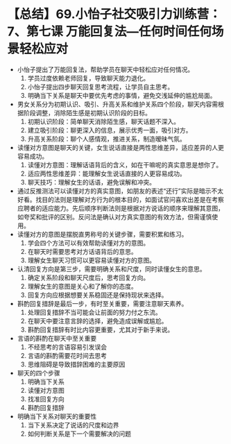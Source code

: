 # 【总结】69.小怡子社交吸引力训练营：7、第七课 万能回复法—任何时间任何场景轻松应对

-   小怡子提出了万能回复法，帮助学员在聊天中轻松应对任何情况。
    1.  学员过度依赖老师回复，导致聊天能力退化。
    2.  小怡子提出四步聊天回复思考流程，让学员自主思考。
    3.  明确当下关系是聊天中要优先考虑的事情，避免交浅延伸的尴尬局面。
-   男女关系分为初期认识、吸引、升高关系和维护关系四个阶段，聊天内容需根据阶段调整，消除陌生感是初期认识阶段的目标。
    1.  初期认识阶段：简单聊天消除陌生感，聊天话题不深入。
    2.  建立吸引阶段：聊更深入的信息，展示优秀一面，吸引对方。
    3.  升高关系阶段：聊个人感情观，推进关系，制造暧昧气氛。
-   读懂对方意图是聊天的关键，女生说话直接是两性思维差异，适应差异的人更容易成功。
    1.  读懂对方意图：理解话语背后的含义，如在干嘛呢的真实意思是想你了。
    2.  适应两性思维差异：能理解女生说话直接的人更容易成功。
    3.  聊天技巧：理解女生的话语，避免误解和冲突。
-   通过反推测法可以读懂对方的真实意图，如朋友的表述“还行”实际是暗示不太好看。找目的法则是理解对方行为的根本目的，如面试官问喜欢出差是在考察应聘者的适应能力。先后顺序判断法则是根据对方说话的顺序来理解其意图，如夸奖和批评的区别。反问法是确认对方真实意图的有效方法，但需谨慎使用。
-   读懂对方的意图是摆脱直男称号的关键步骤，需要积累和练习。
    1.  学会四个方法可以有效帮助读懂对方的意图。
    2.  在聊天时需要思考对方话语背后的意思。
    3.  理解女生聊天习惯可以更容易读懂对方的意图。
-   认清回复方向是第三步，需要明确关系和尺度，同时读懂女生的意思。
    1.  确定关系阶段和聊天尺度后，思考回复方向。
    2.  理解女生的意图是关心和了解你的态度。
    3.  回复方向应根据想要关系稳固还是保持现状来选择。
-   斟酌回复措辞是最后一步，有时至关重要，需要注意聊天素养。
    1.  处理回复措辞不当可能会让前面的努力付之东流。
    2.  在聊天中要注意言辞的选择，避免造成误解或尴尬。
    3.  斟酌回复措辞有时比内容更重要，尤其对于新手来说。
-   言语的斟酌在聊天中至关重要
    1.  不经思考的言语容易引发误会
    2.  言语的斟酌需要花时间去思考
    3.  思维阻碍是导致措辞困难的主要原因
-   聊天的四个步骤
    1.  明确当下关系
    2.  读懂对方意图
    3.  找准回复方向
    4.  斟酌回复措辞
-   明确当下关系对聊天的重要性
    1.  当下关系决定了说话的尺度和边界
    2.  如何判断关系是下一个需要解决的问题